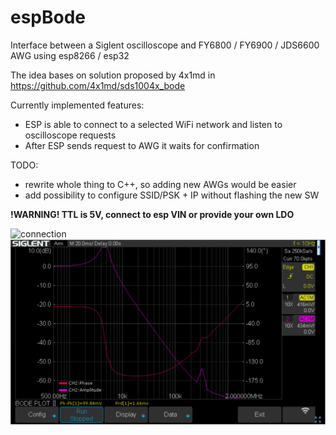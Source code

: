 # espBode
Interface between a Siglent oscilloscope and FY6800 / FY6900 / JDS6600 AWG using esp8266 / esp32

The idea bases on solution proposed by 4x1md in https://github.com/4x1md/sds1004x_bode

Currently implemented features:
 - ESP is able to connect to a selected WiFi network and listen to oscilloscope requests
 - After ESP sends request to AWG it waits for confirmation

TODO:
 - rewrite whole thing to C++, so adding new AWGs would be easier
 - add possibility to configure SSID/PSK + IP without flashing the new SW

**!WARNING! TTL is 5V, connect to esp VIN or provide your own LDO**

![connection](img/connection.png)
![bode plot](img/bode.png)
